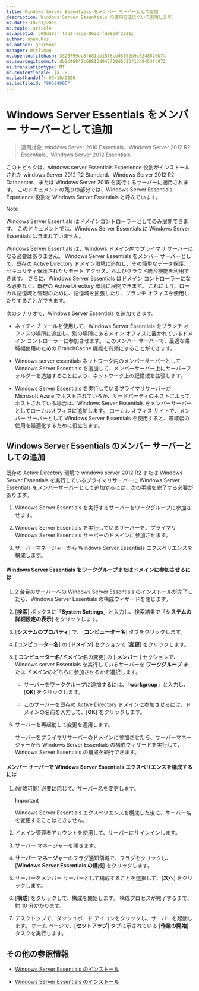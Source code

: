 ```yaml
---
title: Windows Server Essentials をメンバー サーバーとして追加
description: Windows Server Essentials の使用方法について説明します。
ms.date: 10/03/2016
ms.topic: article
ms.assetid: d09dd82f-f7d2-47ce-862d-fd9869f2021c
author: nnamuhcs
ms.author: geschuma
manager: mtillman
ms.openlocfilehash: 3325799dc8fb81ab15f8cb03102b9c6248526b74
ms.sourcegitcommit: db2d46842c68813d043738d6523f13d8454fc972
ms.translationtype: MT
ms.contentlocale: ja-JP
ms.lasthandoff: 09/10/2020
ms.locfileid: "89624005"
---
```

# <a name="add-windows-server-essentials-as-a-member-server"></a>Windows Server Essentials をメンバー サーバーとして追加

>適用対象: windows Server 2016 Essentials、Windows Server 2012 R2 Essentials、Windows Server 2012 Essentials

このトピックは、windows server Essentials Experience 役割がインストールされた windows Server 2012 R2 Standard、Windows Server 2012 R2 Datacenter、または Windows Server 2016 を実行するサーバーに適用されます。 このドキュメントの残りの部分では、Windows Server Essentials Experience 役割を Windows Server Essentials と呼んでいます。

> [!NOTE]
>   Windows Server Essentials はドメインコントローラーとしてのみ展開できます。 このドキュメントでは、Windows Server Essentials に Windows Server Essentials は含まれていません。

 Windows Server Essentials は、Windows ドメイン内でプライマリ サーバーになる必要はありません。 Windows Server Essentials をメンバー サーバーとして、既存の Active Directory ドメイン環境に追加し、その簡単なデータ保護、セキュリティ保護されたリモート アクセス、およびクラウド統合機能を利用できます。 さらに、Windows Server Essentials はドメイン コントローラーになる必要なく、既存の Active Directory 環境に展開できます。 これにより、ローカル記憶域と管理のために、記憶域を拡張したり、ブランチ オフィスを使用したりすることができます。

 次のシナリオで、Windows Server Essentials を追加できます。

-   ネイティブ ツールを使用して、Windows Server Essentials をブランチ オフィスの場所に追加し、別の場所にあるメイン オフィスに置かれているドメイン コントローラーに参加させます。 このメンバー サーバーで、最適な帯域幅使用のための BranchCache 機能を有効にすることができます。

-   Windows server essentials ネットワーク内のメンバーサーバーとして Windows Server Essentials を追加して、メンバーサーバー上にサーバーフォルダーを追加することにより、ネットワーク上の記憶域を拡張します。

-   Windows Server Essentials を実行しているプライマリサーバーが Microsoft Azure でホストされているか、サードパーティのホストによってホストされている場合は、Windows Server Essentials をメンバーサーバーとしてローカルオフィスに追加します。 ローカル オフィス サイトで、メンバー サーバーとして Windows Server Essentials を使用すると、帯域幅の使用を最適化するために役立ちます。

## <a name="adding-windows-server-essentials-as-a-member-server"></a>Windows Server Essentials のメンバー サーバーとしての追加
 既存の Active Directory 環境で windows server 2012 R2 または Windows Server Essentials を実行しているプライマリサーバーに Windows Server Essentials をメンバーサーバーとして追加するには、次の手順を完了する必要があります。

1.  Windows Server Essentials を実行するサーバーをワークグループに参加させます。

2.  Windows Server Essentials を実行しているサーバーを、プライマリ Windows Server Essentials サーバーのドメインに参加させます。

3.  サーバーマネージャーから Windows Server Essentials エクスペリエンスを構成します。

#### <a name="to-join-windows-server-essentials-to-a-workgroup-or-domain"></a>Windows Server Essentials をワークグループまたはドメインに参加させるには

1. 2 台目のサーバーへの Windows Server Essentials のインストールが完了したら、Windows Server Essentials の構成ウィザードを閉じます。

2. [**検索**] ボックスに「**System Settings**」と入力し、検索結果で「**システムの詳細設定の表示**] をクリックします。

3. [**システムのプロパティ**] で、[**コンピューター名**] タブをクリックします。

4. [**コンピューター名**] の [**ドメイン**] セクションで [**変更**] をクリックします。

5. [ **コンピューター名/ドメイン**名の変更] の [ **メンバー** ] セクションで、Windows server Essentials を実行しているサーバーを **ワークグループ** または **ドメイン**のどちらに参加させるかを選択します。

   -   サーバーをワークグループに追加するには、「**workgroup**」と入力し、[**OK**] をクリックします。

   -   このサーバーを既存の Active Directory ドメインに参加させるには、ドメインの名前を入力して、[**OK**] をクリックします。

6. サーバーを再起動して変更を適用します。

   サーバーをプライマリサーバーのドメインに参加させたら、サーバーマネージャーから Windows Server Essentials の構成ウィザードを実行して、Windows Server Essentials の構成を続行できます。

#### <a name="to-configure-windows-server-essentials-experience-on-a-member-server"></a>メンバー サーバーで Windows Server Essentials エクスペリエンスを構成するには

1.  (省略可能) 必要に応じて、サーバー名を変更します。

    > [!IMPORTANT]
    >  Windows Server Essentials エクスペリエンスを構成した後に、サーバー名を変更することはできません。

2.  ドメイン管理者アカウントを使用して、サーバーにサインインします。

3.  サーバー マネージャーを開きます。

4.  **サーバー マネージャー**のフラグ通知領域で、フラグをクリックし、[**Windows Server Essentials の構成**] をクリックします。

5.  サーバーをメンバー サーバーとして構成することを選択して、[**次へ**] をクリックします。

6.  [**構成**] をクリックして、構成を開始します。 構成プロセスが完了するまで、約 10 分かかります。

7.  デスクトップで、ダッシュボード アイコンをクリックし、サーバーを起動します。 ホーム ページで、[**セットアップ**] タブに示されている [**作業の開始**] タスクを実行します。

## <a name="additional-references"></a>その他の参照情報


-   [Windows Server Essentials のインストール](Install-Windows-Server-Essentials.md)

-   [Windows Server Essentials のインストール](../install/Install-Windows-Server-Essentials.md)

